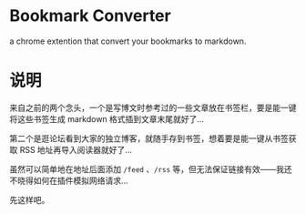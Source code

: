 # Bookmark Converter

a chrome extention that convert your bookmarks to markdown.

# 说明

来自之前的两个念头，一个是写博文时参考过的一些文章放在书签栏，要是能一键将这些书签生成 markdown 格式插到文章末尾就好了...

第二个是逛论坛看到大家的独立博客，就随手存到书签，想着要是能一键从书签获取 RSS 地址再导入阅读器就好了...

虽然可以简单地在地址后面添加 `/feed` 、`/rss` 等，但无法保证链接有效——我还不晓得如何在插件模拟网络请求...

先这样吧。